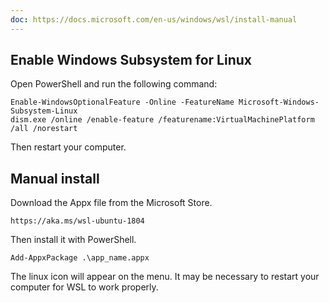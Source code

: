 ```yaml
---
doc: https://docs.microsoft.com/en-us/windows/wsl/install-manual
---
```


## Enable Windows Subsystem for Linux

Open PowerShell and run the following command:

```
Enable-WindowsOptionalFeature -Online -FeatureName Microsoft-Windows-Subsystem-Linux
dism.exe /online /enable-feature /featurename:VirtualMachinePlatform /all /norestart
```

Then restart your computer.

## Manual install

Download the Appx file from the Microsoft Store.

```
https://aka.ms/wsl-ubuntu-1804
```

Then install it with PowerShell.

```
Add-AppxPackage .\app_name.appx
```

The linux icon will appear on the menu.
It may be necessary to restart your computer for WSL to work properly.

